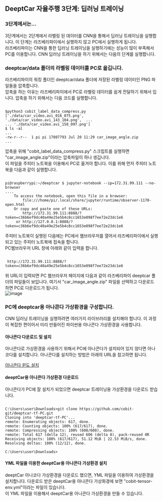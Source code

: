 ## DeeptCar 자율주행 3단계: 딥러닝 트레이닝 

### 3단계에서는...
3단계에서는 2단계에서 라벨링 된 데이터를 CNN을 통해서 딥러닝 트레이닝을 실행합니다. 이 단계는 라즈베리파이에서 실행하지 않고 PC에서 실행하게 됩니다.    
라즈베리파이는 CNN을 통한 딥러닝 트레이닝을 실행하기에는 성능이 많이 부족해서 PC를 이용합니다. CNN 딥러닝 트레이닝을 하기 위해서는 다음의 단계를 실행합니다. 

### deeptcar/data 폴더의 라벨링 데이터를 PC로 옮깁니다. 
라즈베리파이의 워킹 폴더인 deeptcar/data 폴더에 저장된 라벨링 데이터인 PNG 파일들을 압축합니다.    
압축을 하는 이유는 라즈베리파이에서 PC로 라벨링 데이터를 쉽게 전달하기 위해서 입니다. 압축을 하기 위해서는 다음 코드를 실행합니다.    
<pre><code>
$python3 cobit_label_data_compress.py
['./data/car_video.avi_016_075.png', './data/car_video.avi_143_104.png',  ...
... './data/car_video.avi_158_097.png']
$ ls -al
...
-rw-r--r--  1 pi pi 17087793 Jul 20 11:29 car_image_angle.zip
...
</code></pre>

압축을 위해 "cobit_label_data_compress.py" 스크립트를 실행하면 "car_image_angle.zip"이라는 압축파일이 하나 생깁니다.    
이 파일을 주피터 노트북을 이용해서 PC로 옮겨야 합니다. 이를 위해 먼저 주피터 노트북을 다음과 같이 실행합니다. 
<pre><code>
pi@raspberrypi:~/deeptcar $ jupyter-notebook --ip=172.31.99.111 --no-browser
....    
    To access the notebook, open this file in a browser:
        file:///home/pi/.local/share/jupyter/runtime/nbserver-1170-open.html
    Or copy and paste one of these URLs:
        http://172.31.99.111:8888/?token=c36b6ef9dc40a49e25e5b4c8cc1653e098f7ee72e23dc1e6
     or http://127.0.0.1:8888/?token=c36b6ef9dc40a49e25e5b4c8cc1653e098f7ee72e23dc1e6
</code></pre>

주피터 노트북이 실행된 다음에는 PC에서 웹브라우저를 열어서 라즈베리파이에서 실행되고 있는 주피터 노트북에 접속을 합니다.   
PC웹브라우저 URL 창에 아래와 같이 입력을 합니다. 
<pre><code>
 http://172.31.99.111:8888/?token=c36b6ef9dc40a49e25e5b4c8cc1653e098f7ee72e23dc1e6
</code></pre>
위 URL이 입력되면 PC 웹브라우저 페이지에 다음과 같이 라즈베리파이 deeptcar 폴더의 파일들이 보입니다. 여기서 "car_image_angle.zip" 파일을 선택하고 다운로드 하면 PC로 다운로드가 됩니다.    
![image](https://user-images.githubusercontent.com/76054530/126255147-17637578-1075-4e70-bf5d-505f224585f7.png)
   
### PC에 deeptcar용 아나콘다 가상환경을 구성합니다. 
CNN 딥러닝 트레이닝을 실행하려면 여러가지 라이브러리를 설치해야 합니다. 이 과정이 복잡한 편이어서 미리 만들어진 파이썬용 아나콘다 가상환경을 사용합니다. 

#### 아나콘다 다운로드 및 설치
아나콘다로 가상환경을 사용하기 위해서 PC에 아나콘다가 설치되어 있지 않다면 아나코다를 설치합니다. 아나콘다를 설치하는 방법은 아래의 URL을 참고하면 됩니다.    
   
[아나콘다 윈도 설치](https://docs.anaconda.com/anaconda/install/windows/)
 
#### deeptCar용 아나콘다 가상환경 다운로드 
아나콘다가 PC에 잘 설치가 되었으면 deeptcar 트레이닝용 가상환경을 다운로드 받습니다.    
<pre><code>
C:\Users\user\Downloads>git clone https://github.com/cobit-git/deeptcar-tf-PC.git
Cloning into 'deeptcar-tf-PC'...
remote: Enumerating objects: 617, done.
remote: Counting objects: 100% (617/617), done.
remote: Compressing objects: 100% (608/608), done.
remote: Total 617 (delta 12), reused 606 (delta 8), pack-reused 0R
Receiving objects: 100% (617/617), 51.12 MiB | 22.53 MiB/s, done.
Resolving deltas: 100% (12/12), done.

C:\Users\user\Downloads>
</code></pre>

#### YML 파일을 이용한 deeptCar용 아나콘다 가상환경 설치 
deeptCar 아나코다 가상환경을 다운로드 했으면, YML 파일을 이용하여 가상환경을 설치합니다. 다운로드 받은 deeptCar용 아나콘다 가상화경에 보면 "cobit-tensor-env.yml"이라는 파일이 있습니다.   
이 YML 파일을 이용해서 deeptCar용 아나콘다 가상환경을 만들 수 있습니다.















